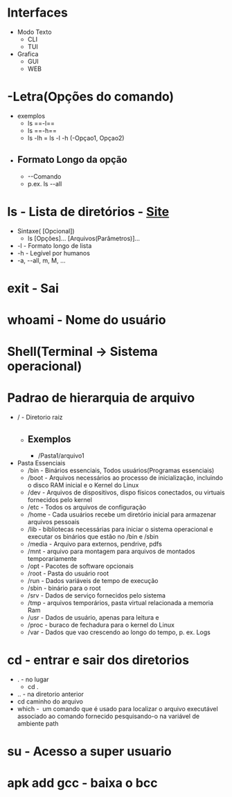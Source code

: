 # Interfaces
- Modo Texto
	- CLI
	- TUI
- Grafica
	- GUI
	- WEB
# -Letra(Opções do comando)
- exemplos
	- ls ==-l==
	- ls ==-h==
	- ls -lh = ls -l -h (-Opçao1, Opçao2)
- ## Formato Longo da opção
	- --Comando
	- p.ex. ls --all

# ls - Lista de diretórios - [Site](https://www.rapidtables.com/code/linux/ls.html)
- Sintaxe( \[Opcional])
	- ls \[Opções]... \[Arquivos(Parâmetros)]...
- -l - Formato longo de lista
- -h - Legível por humanos
- -a, --all, m, M, ...

# exit - Sai 
# whoami - Nome do usuário

# Shell(Terminal -> Sistema operacional)

# Padrao de hierarquia de arquivo []()
- / - Diretorio raiz
	- ## Exemplos
		- /Pasta1/arquivo1
- Pasta Essenciais
	- /bin - Binários essenciais, Todos usuários(Programas essenciais)
	- /boot - Arquivos necessários ao processo de inicialização, incluindo o disco RAM inicial e o Kernel do Linux
	- /dev - Arquivos de dispositivos, dispo físicos conectados, ou virtuais fornecidos pelo kernel
	- /etc - Todos os arquivos de configuração
	- /home - Cada usuários recebe um diretório inicial para armazenar arquivos pessoais
	- /lib - bibliotecas necessárias para iniciar o sistema operacional e executar os binários que estão no /bin e /sbin
	- /media - Arquivo para externos, pendrive, pdfs
	- /mnt - arquivo para montagem para arquivos de montados temporariamente
	- /opt - Pacotes de software opcionais
	- /root - Pasta do usuário root
	- /run - Dados variáveis de tempo de execução
	- /sbin - binário para o root
	- /srv - Dados de serviço fornecidos pelo sistema
	- /tmp - arquivos temporários, pasta virtual relacionada a memoria Ram
	- /usr - Dados de usuário, apenas para leitura e 
	- /proc - buraco de fechadura para o kernel do Linux
	- /var - Dados que vao crescendo ao longo do tempo, p. ex. Logs

# cd - entrar e sair dos diretorios
- . - no lugar 
	- cd .
- .. - na diretorio anterior
- cd caminho do arquivo
- which -  um comando que é usado para localizar o arquivo executável associado ao comando fornecido pesquisando-o na variável de ambiente path

# su - Acesso a super usuario
# apk add gcc - baixa o bcc